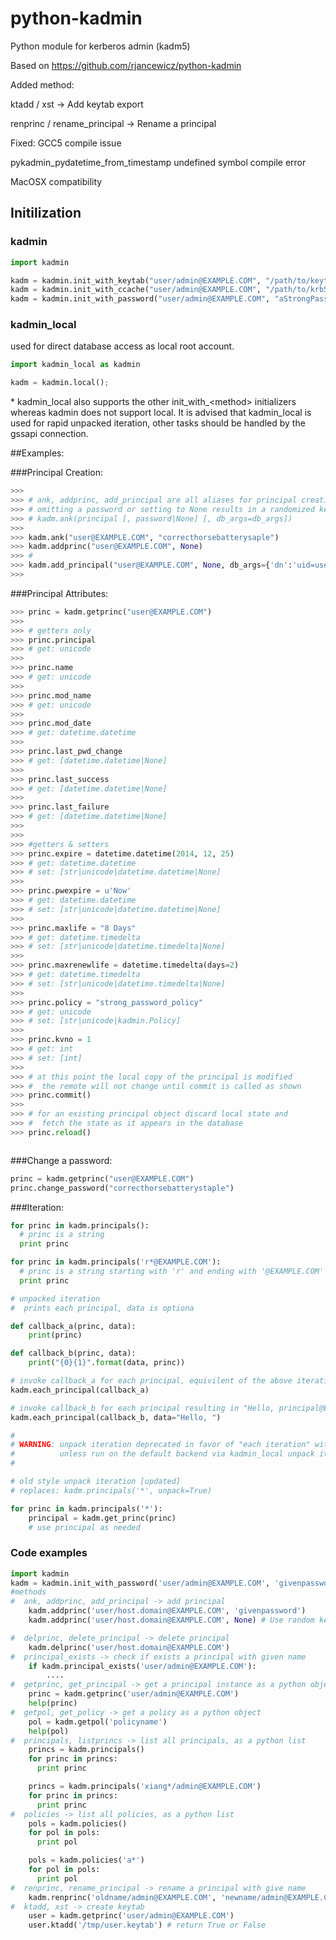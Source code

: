 python-kadmin
=============

Python module for kerberos admin (kadm5)

Based on https://github.com/rjancewicz/python-kadmin

Added method:

ktadd / xst -> Add keytab export

renprinc / rename_principal -> Rename a principal

Fixed:
GCC5 compile issue

pykadmin_pydatetime_from_timestamp undefined symbol compile error

MacOSX compatibility

## Initilization

### kadmin
```python
import kadmin

kadm = kadmin.init_with_keytab("user/admin@EXAMPLE.COM", "/path/to/keytab")
kadm = kadmin.init_with_ccache("user/admin@EXAMPLE.COM", "/path/to/krb5cc")
kadm = kadmin.init_with_password("user/admin@EXAMPLE.COM", "aStrongPassword")
```
### kadmin_local
used for direct database access as local root account.
```python
import kadmin_local as kadmin

kadm = kadmin.local();
```
\* kadmin\_local also supports the other init\_with\_&lt;method&gt; initializers whereas kadmin does not support local.
It is advised that kadmin_local is used for rapid unpacked iteration, other tasks should be handled by the gssapi connection.


##Examples:

###Principal Creation: 

```python
>>> 
>>> # ank, addprinc, add_principal are all aliases for principal creation
>>> # omitting a password or setting to None results in a randomized key
>>> # kadm.ank(principal [, password|None] [, db_args=db_args])
>>> 
>>> kadm.ank("user@EXAMPLE.COM", "correcthorsebatterysaple")
>>> kadm.addprinc("user@EXAMPLE.COM", None)
>>> # 
>>> kadm.add_principal("user@EXAMPLE.COM", None, db_args={'dn':'uid=user,ou=people,dc=example,dc=com'})
>>>
```

###Principal Attributes:
```python
>>> princ = kadm.getprinc("user@EXAMPLE.COM")
>>>
>>> # getters only
>>> princ.principal
>>> # get: unicode
>>>
>>> princ.name
>>> # get: unicode
>>>
>>> princ.mod_name
>>> # get: unicode
>>>
>>> princ.mod_date
>>> # get: datetime.datetime
>>>
>>> princ.last_pwd_change
>>> # get: [datetime.datetime|None]
>>>
>>> princ.last_success
>>> # get: [datetime.datetime|None]
>>>
>>> princ.last_failure
>>> # get: [datetime.datetime|None]
>>>
>>>
>>> #getters & setters
>>> princ.expire = datetime.datetime(2014, 12, 25)
>>> # get: datetime.datetime
>>> # set: [str|unicode|datetime.datetime|None]
>>>
>>> princ.pwexpire = u'Now'
>>> # get: datetime.datetime
>>> # set: [str|unicode|datetime.datetime|None]
>>>
>>> princ.maxlife = "8 Days"
>>> # get: datetime.timedelta
>>> # set: [str|unicode|datetime.timedelta|None]
>>>
>>> princ.maxrenewlife = datetime.timedelta(days=2)
>>> # get: datetime.timedelta
>>> # set: [str|unicode|datetime.timedelta|None]
>>>
>>> princ.policy = "strong_password_policy"
>>> # get: unicode
>>> # set: [str|unicode|kadmin.Policy]
>>>
>>> princ.kvno = 1
>>> # get: int
>>> # set: [int]
>>>
>>> # at this point the local copy of the principal is modified
>>> #  the remote will not change until commit is called as shown
>>> princ.commit()
>>>
>>> # for an existing principal object discard local state and
>>> #  fetch the state as it appears in the database
>>> princ.reload()



```

###Change a password:
```python
princ = kadm.getprinc("user@EXAMPLE.COM")
princ.change_password("correcthorsebatterystaple")
```

###Iteration:
```python
for princ in kadm.principals():
  # princ is a string
  print princ

for princ in kadm.principals('r*@EXAMPLE.COM'):
  # princ is a string starting with 'r' and ending with '@EXAMPLE.COM'
  print princ

# unpacked iteration
#  prints each principal, data is optiona

def callback_a(princ, data):
	print(princ)

def callback_b(princ, data):
	print("{0}{1}".format(data, princ))

# invoke callback_a for each principal, equivilent of the above iteration.
kadm.each_principal(callback_a)

# invoke callback_b for each principal resulting in "Hello, principal@EXAMPLE.COM"
kadm.each_principal(callback_b, data="Hello, ")

#
# WARNING: unpack iteration deprecated in favor of "each iteration" with callbacks.
#		   unless run on the default backend via kadmin_local unpack iteration is *extremely* slow.
#

# old style unpack iteration [updated]
# replaces: kadm.principals('*', unpack=True)

for princ in kadm.principals('*'):
	principal = kadm.get_princ(princ)
	# use principal as needed

```


### Code examples
```python
import kadmin
kadm = kadmin.init_with_password('user/admin@EXAMPLE.COM', 'givenpassword')
#methods
#  ank, addprinc, add_principal -> add principal
    kadm.addprinc('user/host.domain@EXAMPLE.COM', 'givenpassword')
    kadm.addprinc('user/host.domain@EXAMPLE.COM', None) # Use random key

#  delprinc, delete_principal -> delete principal
    kadm.delprinc('user/host.domain@EXAMPLE.COM')
#  principal_exists -> check if exists a principal with given name
    if kadm.principal_exists('user/admin@EXAMPLE.COM'):
        ....
#  getprinc, get_principal -> get a principal instance as a python object
    princ = kadm.getprinc('user/admin@EXAMPLE.COM')
    help(princ)
#  getpol, get_policy -> get a policy as a python object
    pol = kadm.getpol('policyname')
    help(pol)
#  principals, listprincs -> list all principals, as a python list
    princs = kadm.principals()
    for princ in princs:
      print princ

    princs = kadm.principals('xiang*/admin@EXAMPLE.COM')
    for princ in princs:
      print princ
#  policies -> list all policies, as a python list
    pols = kadm.policies()
    for pol in pols:
      print pol

    pols = kadm.policies('a*')
    for pol in pols:
      print pol
#  renprinc, rename_principal -> rename a principal with give name
    kadm.renprinc('oldname/admin@EXAMPLE.COM', 'newname/admin@EXAMPLE.COM')
#  ktadd, xst -> create keytab
    user = kadm.getprinc('user/admin@EXAMPLE.COM')
    user.ktadd('/tmp/user.keytab') # return True or False

```

